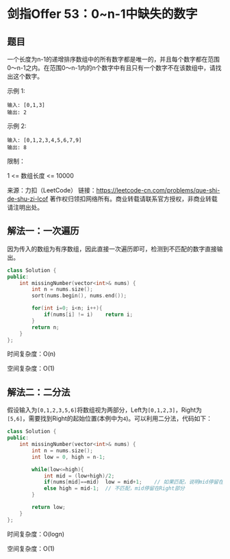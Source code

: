 # 剑指Offer 53：0~n-1中缺失的数字

## 题目

一个长度为n-1的递增排序数组中的所有数字都是唯一的，并且每个数字都在范围0～n-1之内。在范围0～n-1内的n个数字中有且只有一个数字不在该数组中，请找出这个数字。

 

示例 1:

```
输入: [0,1,3]
输出: 2
```

示例 2:

```
输入: [0,1,2,3,4,5,6,7,9]
输出: 8
```


限制：

1 <= 数组长度 <= 10000

来源：力扣（LeetCode）
链接：https://leetcode-cn.com/problems/que-shi-de-shu-zi-lcof
著作权归领扣网络所有。商业转载请联系官方授权，非商业转载请注明出处。

## 解法一：一次遍历

因为传入的数组为有序数组，因此直接一次遍历即可，检测到不匹配的数字直接输出。

```c++
class Solution {
public:
    int missingNumber(vector<int>& nums) {
        int n = nums.size();
        sort(nums.begin(), nums.end());

        for(int i=0; i<n; i++){
            if(nums[i] != i)    return i;
        }
        return n;
    }
};
```

时间复杂度：O(n)

空间复杂度：O(1)

## 解法二：二分法

假设输入为`[0,1,2,3,5,6]`将数组视为两部分，Left为`[0,1,2,3]`，Right为`[5,6]`，需要找到Right的起始位置(本例中为`4`)。可以利用二分法，代码如下：

```c++
class Solution {
public:
    int missingNumber(vector<int>& nums) {
        int n = nums.size();
        int low = 0, high = n-1;

        while(low<=high){
            int mid = (low+high)/2;
            if(nums[mid]==mid)  low = mid+1;	// 如果匹配，说明mid停留在Left部分
            else high = mid-1;	// 不匹配，mid停留在Right部分
        }

        return low;
    }
};
```

时间复杂度：O(logn)

空间复杂度：O(1)